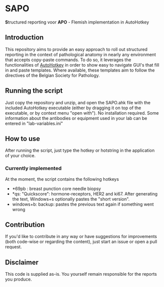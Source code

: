 # SAPO
**S**tructured reporting voor **APO** - Flemish implementation in AutoHotkey
## Introduction
This repository aims to provide an easy approach to roll out structured reporting in the context of pathological anatomy in nearly any environment that accepts copy-paste commands.
To do so, it leverages the functionalities of [AutoHotkey](https://github.com/AutoHotkey/AutoHotkey) in order to show easy to navigate GUI's that fill in and paste templates. Where available, these templates aim to follow the directives of the Belgian Society for Pathology.

## Running the script
Just copy the repository and unzip, and open the SAPO.ahk file with the included AutoHotkey executable (either by dragging it on top of the executable, or by context menu "open with"). No installation required.
Some information about the antibodies or equipment used in your lab can be entered in "lab-variables.ini"

## How to use
After running the script, just type the hotkey or hotstring in the application of your choice.
### Currently implemented
At the moment, the script contains the following hotkeys
- *69pb : breast punction core needle biopsy
- *qs: "Quickscore": hormone-receptors, HER2 and ki67. After generating the text, Windows+s optionally pastes the "short version".
- windows+b: backup: pastes the previous text again if something went wrong

## Contribution
If you'd like to contribute in any way or have suggestions for improvements (both code-wise or regarding the content), just start an issue or open a pull request.

## Disclaimer
This code is supplied as-is. You yourself remain responsible for the reports you produce.

